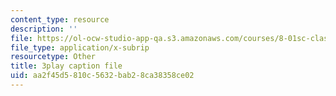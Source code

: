 ```yaml
---
content_type: resource
description: ''
file: https://ol-ocw-studio-app-qa.s3.amazonaws.com/courses/8-01sc-classical-mechanics-fall-2016/aa2f45d5810c5632bab28ca38358ce02_FNOfxJxceIM.vtt
file_type: application/x-subrip
resourcetype: Other
title: 3play caption file
uid: aa2f45d5-810c-5632-bab2-8ca38358ce02
---
```

